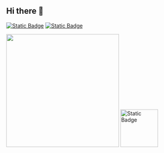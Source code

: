 ## Hi there 👋

<a href="https://t.me/uzi_smuzi"><img alt="Static Badge" src="https://img.shields.io/badge/Telegram-blue?style=for-the-badge&logo=telegram&logoColor=white"></a> 
<a href="https://vk.com/uzi_smuzii"><img alt="Static Badge" src="https://img.shields.io/badge/vk-%23309fee?style=for-the-badge&logo=vk&logoColor=white"></a>


<img src="https://github.com/ShlenkinVV/ShlenkinVV/blob/main/Gosling.gif"  width=300>
<img alt="Static Badge" src="https://img.shields.io/badge/python-blue?style=plastic&logo=python&logoColor=white" width=100>
<!--
**ShlenkinVV/ShlenkinVV** is a ✨ _special_ ✨ repository because its `README.md` (this file) appears on your GitHub profile.
<!--
Here are some ideas to get you started:

- 🔭 I’m currently working on ...
- 🌱 I’m currently learning ...
- 👯 I’m looking to collaborate on ...
- 🤔 I’m looking for help with ...
- 💬 Ask me about ...
- 📫 How to reach me: ...
- 😄 Pronouns: ...
- ⚡ Fun fact: ...
-->
